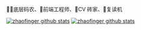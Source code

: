 👨‍🌾底层码农、🦁前端工程师、🧱CV 砖家、🤖复读机


[![zhaofinger github stats](https://github-readme-stats.vercel.app/api?username=zhaofinger&show_icons=true&theme=radical)](https://github.com/zhaofinger)
[![zhaofinger github stats](https://github-readme-stats.vercel.app/api/top-langs?username=zhaofinger&layout=compact&theme=radical)](https://github.com/zhaofinger)
